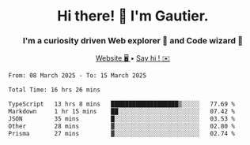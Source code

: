 <h1 align="center">Hi there! 👋 I'm Gautier.</h1>
<h3 align="center">I'm a curiosity driven Web explorer 🚀 and Code wizard 🧙</h3>

<p align="center">
  <a href="https://xisabla.github.io/">Website 🖥️ </a> •
  <a href="mailto:xisabla.dev@gmail.com">Say hi ! ✉️</a>
</p>

<!--START_SECTION:waka-->

```txt
From: 08 March 2025 - To: 15 March 2025

Total Time: 16 hrs 26 mins

TypeScript   13 hrs 8 mins   ███████████████████▒░░░░░   77.69 %
Markdown     1 hr 15 mins    ██░░░░░░░░░░░░░░░░░░░░░░░   07.42 %
JSON         35 mins         █░░░░░░░░░░░░░░░░░░░░░░░░   03.53 %
Other        28 mins         ▓░░░░░░░░░░░░░░░░░░░░░░░░   02.80 %
Prisma       27 mins         ▓░░░░░░░░░░░░░░░░░░░░░░░░   02.74 %
```

<!--END_SECTION:waka-->

